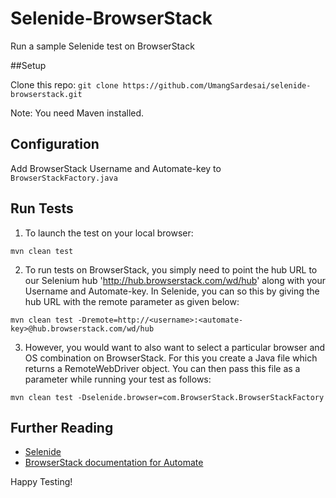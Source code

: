 # Selenide-BrowserStack
Run a sample Selenide test on BrowserStack

##Setup

Clone this repo: `git clone https://github.com/UmangSardesai/selenide-browserstack.git`

Note: You need Maven installed.

## Configuration
Add BrowserStack Username and Automate-key to `BrowserStackFactory.java`

## Run Tests
1. To launch the test on your local browser:
  
  `mvn clean test`

2. To run tests on BrowserStack, you simply need to point the hub URL to our Selenium hub 'http://hub.browserstack.com/wd/hub' along with your Username and Automate-key. In Selenide, you can so this by giving the hub URL with the remote parameter as given below:
  
  `mvn clean test -Dremote=http://<username>:<automate-key>@hub.browserstack.com/wd/hub`

3. However, you would want to also want to select a particular browser and OS combination on BrowserStack. For this you create a Java file which returns a RemoteWebDriver object. You can then pass this file as a parameter while running your test as follows:

  `mvn clean test -Dselenide.browser=com.BrowserStack.BrowserStackFactory`
  
## Further Reading
- [Selenide](http://selenide.org/documentation.html)
- [BrowserStack documentation for Automate](https://www.browserstack.com/automate/java)

Happy Testing!   
